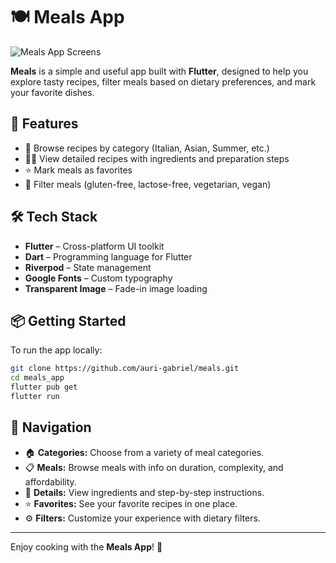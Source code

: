 # 🍽️ Meals App

![Meals App Screens](https://github.com/user-attachments/assets/51b143aa-20ed-4b1e-a5a8-0e1ed95dd7b8)

**Meals** is a simple and useful app built with **Flutter**, designed to help you explore tasty recipes, filter meals based on dietary preferences, and mark your favorite dishes.

## 🚀 Features

- 🍝 Browse recipes by category (Italian, Asian, Summer, etc.)
- 🧑‍🍳 View detailed recipes with ingredients and preparation steps
- ⭐ Mark meals as favorites
- 🧪 Filter meals (gluten-free, lactose-free, vegetarian, vegan)

## 🛠️ Tech Stack

- **Flutter** – Cross-platform UI toolkit
- **Dart** – Programming language for Flutter
- **Riverpod** – State management
- **Google Fonts** – Custom typography
- **Transparent Image** – Fade-in image loading

## 📦 Getting Started

To run the app locally:

```bash
git clone https://github.com/auri-gabriel/meals.git
cd meals_app
flutter pub get
flutter run
```

## 🧭 Navigation

- 🏠 **Categories:** Choose from a variety of meal categories.
- 📋 **Meals:** Browse meals with info on duration, complexity, and affordability.
- 📖 **Details:** View ingredients and step-by-step instructions.
- ⭐ **Favorites:** See your favorite recipes in one place.
- ⚙️ **Filters:** Customize your experience with dietary filters.

---

Enjoy cooking with the **Meals App**! 🍲 
